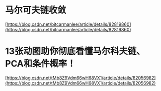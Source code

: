 # 马尔可夫链收敛


















[https://blog.csdn.net/bitcarmanlee/article/details/82819860](https://blog.csdn.net/bitcarmanlee/article/details/82819860)




# 13张动图助你彻底看懂马尔科夫链、PCA和条件概率！






[https://blog.csdn.net/tMb8Z9Vdm66wH68VX1/article/details/82056982](https://blog.csdn.net/tMb8Z9Vdm66wH68VX1/article/details/82056982)




























